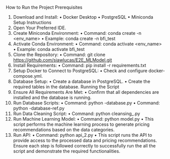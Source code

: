 How to Run the Project
Prerequisites
1.	Download and Install:
•	Docker Desktop
•	PostgreSQL
•	Miniconda
Setup Instructions
1.	Open Your Preferred IDE.
2.	Create Miniconda Environment:
•	Command: conda create -n <env_name>
•	Example: conda create -n bfi_test
3.	Activate Conda Environment:
•	Command: conda activate <env_name>
•	Example: conda activate bfi_test
4.	Clone the Repository:
•	Command: git clone https://github.com/siawlucas/E2E_MLModel.git
5.	Install Requirements:
•	Command: pip install -r requirements.txt
6.	Setup Docker to Connect to PostgreSQL:
•	Check and configure docker-compose.yml.
7.	Database Setup:
•	Create a database in PostgreSQL.
•	Create the required tables in the database.
Running the Script
1.	Ensure All Requirements Are Met:
•	Confirm that all dependencies are installed and the database is running.
2.	Run Database Scripts:
•	Command: python <platform>-database.py
•	Command: python <platform>-database-ref.py
3.	Run Data Cleaning Script:
•	Command: python cleansing_<platform>.py
4.	Run Machine Learning Model:
•	Command: python model.py
•	This script performs the machine learning process to generate pricing recommendations based on the data categories.
5.	Run API:
•	Command: python api_2.py
•	This script runs the API to provide access to the processed data and pricing recommendations.
Ensure each step is followed correctly to successfully run the all the script and demonstrate the required functionalities.
